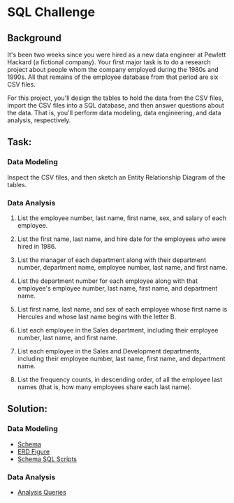 # SQL Challenge

  

## Background

  

It's been two weeks since you were hired as a new data engineer at Pewlett Hackard (a fictional company). Your first major task is to do a research project about people whom the company employed during the 1980s and 1990s. All that remains of the employee database from that period are six CSV files.

  

For this project, you'll design the tables to hold the data from the CSV files, import the CSV files into a SQL database, and then answer questions about the data. That is, you'll perform data modeling, data engineering, and data analysis, respectively.

  

## Task:

  

### Data Modeling

  

Inspect the CSV files, and then sketch an Entity Relationship Diagram of the tables.

  

### Data Analysis

  

1. List the employee number, last name, first name, sex, and salary of each employee.

  

2. List the first name, last name, and hire date for the employees who were hired in 1986.

  

3. List the manager of each department along with their department number, department name, employee number, last name, and first name.

  

4. List the department number for each employee along with that employee's employee number, last name, first name, and department name.

  

5. List first name, last name, and sex of each employee whose first name is Hercules and whose last name begins with the letter B.

  

6. List each employee in the Sales department, including their employee number, last name, and first name.

  

7. List each employee in the Sales and Development departments, including their employee number, last name, first name, and department name.

  

8. List the frequency counts, in descending order, of all the employee last names (that is, how many employees share each last name).

  
  

## Solution:

### Data Modeling

- [Schema](https://github.com/steve-yuan-8276/sql-challenge/blob/main/schema.md)
- [ERD Figure](https://github.com/steve-yuan-8276/sql-challenge/blob/main/RED.png)
- [Schema SQL Scripts](https://github.com/steve-yuan-8276/sql-challenge/blob/main/erd_solution.sql)

### Data Analysis

- [Analysis Queries](https://github.com/steve-yuan-8276/sql-challenge/blob/main/Data_Analysis.sql)